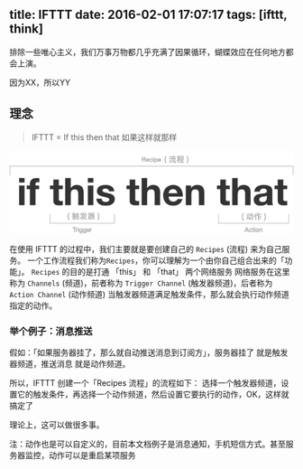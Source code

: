 title: IFTTT
date: 2016-02-01 17:07:17
tags: [ifttt, think]
---

排除一些唯心主义，我们万事万物都几乎充满了因果循环，蝴蝶效应在任何地方都会上演。

因为XX，所以YY

## 理念

> IFTTT = If this then that 如果这样就那样

![ifttt](/uploads/ifttt.png)

在使用 IFTTT 的过程中，我们主要就是要创建自己的 `Recipes` (流程) 来为自己服务。
一个工作流程我们称为`Recipes`，你可以理解为一个由你自己组合出来的「功能」。
`Recipes` 的目的是打通 「this」 和 「that」 两个网络服务
网络服务在这里称为 `Channels` (频道)，前者称为 `Trigger Channel` (触发器频道)，后者称为 `Action Channel` (动作频道)
当触发器频道满足触发条件，那么就会执行动作频道指定的动作。

### 举个例子：消息推送

假如：「如果服务器挂了，那么就自动推送消息到订阅方」，服务器挂了 就是触发器频道，推送消息 就是动作频道。

所以，IFTTT 创建一个「Recipes 流程」的流程如下：
选择一个触发器频道，设置它的触发条件，再选择一个动作频道，然后设置它要执行的动作，OK，这样就搞定了

理论上，这可以做很多事。

注：动作也是可以自定义的，目前本文档例子是消息通知，手机短信方式。甚至服务器监控，动作可以是重启某项服务

